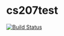 # cs207test

[![Build Status](https://travis-ci.com/yluo24/cs207test.svg?branch=master)](https://travis-ci.com/yluo24/cs207test.svg?branch=master)